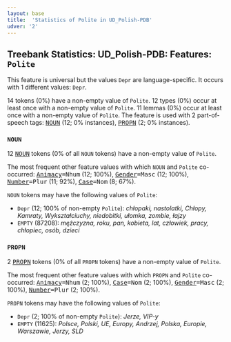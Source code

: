 ```yaml
---
layout: base
title:  'Statistics of Polite in UD_Polish-PDB'
udver: '2'
---
```


## Treebank Statistics: UD_Polish-PDB: Features: `Polite`

This feature is universal but the values `Depr` are language-specific.
It occurs with 1 different values: `Depr`.

14 tokens (0%) have a non-empty value of `Polite`.
12 types (0%) occur at least once with a non-empty value of `Polite`.
11 lemmas (0%) occur at least once with a non-empty value of `Polite`.
The feature is used with 2 part-of-speech tags: <tt><a href="pl_pdb-pos-NOUN.html">NOUN</a></tt> (12; 0% instances), <tt><a href="pl_pdb-pos-PROPN.html">PROPN</a></tt> (2; 0% instances).

### `NOUN`

12 <tt><a href="pl_pdb-pos-NOUN.html">NOUN</a></tt> tokens (0% of all `NOUN` tokens) have a non-empty value of `Polite`.

The most frequent other feature values with which `NOUN` and `Polite` co-occurred: <tt><a href="pl_pdb-feat-Animacy.html">Animacy</a></tt><tt>=Nhum</tt> (12; 100%), <tt><a href="pl_pdb-feat-Gender.html">Gender</a></tt><tt>=Masc</tt> (12; 100%), <tt><a href="pl_pdb-feat-Number.html">Number</a></tt><tt>=Plur</tt> (11; 92%), <tt><a href="pl_pdb-feat-Case.html">Case</a></tt><tt>=Nom</tt> (8; 67%).

`NOUN` tokens may have the following values of `Polite`:

* `Depr` (12; 100% of non-empty `Polite`): <em>chłopaki, nastolatki, Chłopy, Kamraty, Wykształciuchy, niedobitki, ułomka, zombie, łajzy</em>
* `EMPTY` (87208): <em>mężczyzna, roku, pan, kobieta, lat, człowiek, pracy, chłopiec, osób, dzieci</em>

### `PROPN`

2 <tt><a href="pl_pdb-pos-PROPN.html">PROPN</a></tt> tokens (0% of all `PROPN` tokens) have a non-empty value of `Polite`.

The most frequent other feature values with which `PROPN` and `Polite` co-occurred: <tt><a href="pl_pdb-feat-Animacy.html">Animacy</a></tt><tt>=Nhum</tt> (2; 100%), <tt><a href="pl_pdb-feat-Case.html">Case</a></tt><tt>=Nom</tt> (2; 100%), <tt><a href="pl_pdb-feat-Gender.html">Gender</a></tt><tt>=Masc</tt> (2; 100%), <tt><a href="pl_pdb-feat-Number.html">Number</a></tt><tt>=Plur</tt> (2; 100%).

`PROPN` tokens may have the following values of `Polite`:

* `Depr` (2; 100% of non-empty `Polite`): <em>Jerze, VIP-y</em>
* `EMPTY` (11625): <em>Polsce, Polski, UE, Europy, Andrzej, Polska, Europie, Warszawie, Jerzy, SLD</em>

